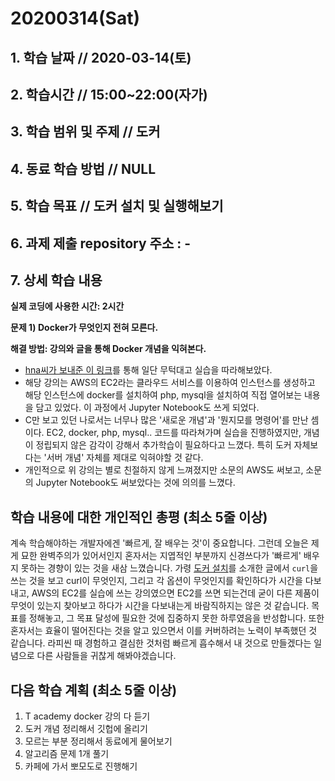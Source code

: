 # 20200314\(Sat\)

## 1. 학습 날짜 // 2020-03-14\(토\)

## 2. 학습시간 // 15:00~22:00\(자가\)

## 3. 학습 범위 및 주제 // 도커

## 4. 동료 학습 방법 // NULL

## 5. 학습 목표 // 도커 설치 및 실행해보기

## 6. 과제 제출 repository 주소 : -

## 7. 상세 학습 내용

**실제 코딩에 사용한 시간: 2시간**

**문제 1\) Docker가 무엇인지 전혀 모른다.**

**해결 방법: 강의와 글을 통해 Docker 개념을 익혀본다.**

* [hna씨가 보내준 이 링크](https://www.youtube.com/watch?v=PjgukGtZDmM&list=PLRx0vPvlEmdChjc6N3JnLaX-Gihh5pHcx&index=3)를 통해 일단 무턱대고 실습을 따라해보았다.
* 해당 강의는 AWS의 EC2라는 클라우드 서비스를 이용하여 인스턴스를 생성하고 해당 인스턴스에 docker를 설치하여 php, mysql을 설치하여 직접 열어보는 내용을 담고 있었다. 이 과정에서 Jupyter Notebook도 쓰게 되었다.
* C만 보고 있던 나로서는 너무나 많은 '새로운 개념'과 '뭔지모를 명령어'를 만난 셈이다. EC2, docker, php, mysql.. 코드를 따라쳐가며 실습을 진행하였지만, 개념이 정립되지 않은 감각이 강해서 추가학습이 필요하다고 느꼈다. 특히 도커 자체보다는 '서버 개념' 자체를 제대로 익혀야할 것 같다.
* 개인적으로 위 강의는 별로 친절하지 않게 느껴졌지만 소문의 AWS도 써보고, 소문의 Jupyter Notebook도 써보았다는 것에 의의를 느꼈다.

## 학습 내용에 대한 개인적인 총평 \(최소 5줄 이상\)

계속 학습해야하는 개발자에겐 '빠르게, 잘 배우는 것'이 중요합니다. 그런데 오늘은 제게 묘한 완벽주의가 있어서인지 혼자서는 지엽적인 부분까지 신경쓰다가 '빠르게' 배우지 못하는 경향이 있는 것을 새삼 느꼈습니다. 가령 [도커 설치](https://subicura.com/2017/01/19/docker-guide-for-beginners-2.html)를 소개한 글에서 `curl`을 쓰는 것을 보고 curl이 무엇인지, 그리고 각 옵션이 무엇인지를 확인하다가 시간을 다보내고, AWS의 EC2를 실습에 쓰는 강의였으면 EC2를 쓰면 되는건데 굳이 다른 제품이 무엇이 있는지 찾아보고 하다가 시간을 다보내는게 바람직하지는 않은 것 같습니다. 목표를 정해놓고, 그 목표 달성에 필요한 것에 집중하지 못한 하루였음을 반성합니다. 또한 혼자서는 효율이 떨어진다는 것을 알고 있으면서 이를 커버하려는 노력이 부족했던 것 같습니다. 라피씬 때 경험하고 결심한 것처럼 빠르게 흡수해서 내 것으로 만들겠다는 일념으로 다른 사람들을 귀찮게 해봐야겠습니다.

## 다음 학습 계획 \(최소 5줄 이상\)

1. T academy docker 강의 다 듣기
2. 도커 개념 정리해서 깃헙에 올리기
3. 모르는 부분 정리해서 동료에게 물어보기
4. 알고리즘 문제 1개 풀기
5. 카페에 가서 뽀모도로 진행해기

